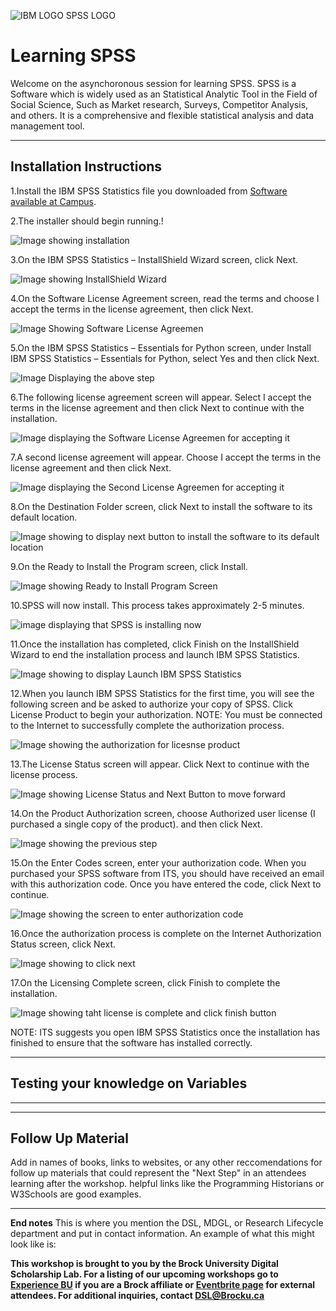  ![IBM LOGO SPSS LOGO](Title.png)


# Learning SPSS
Welcome on the  asynchoronous session for learning SPSS.
SPSS is a Software which is widely used as an Statistical Analytic Tool in the Field of Social Science, Such as Market research, Surveys, Competitor Analysis, and others. It is a comprehensive and flexible statistical analysis and data management tool.

----

## Installation Instructions
1.Install the IBM SPSS Statistics file you downloaded from [Software available at Campus](https://software.usc.edu/spss/).

2.The installer should begin running.!

 ![Image showing installation](1.png)

3.On the IBM SPSS Statistics – InstallShield Wizard screen, click Next.

 ![Image showing InstallShield Wizard](2.png)

4.On the Software License Agreement screen, read the terms and choose I accept the terms in the license agreement, then click Next.

 ![Image Showing Software License Agreemen](3.png)

5.On the IBM SPSS Statistics – Essentials for Python screen, under Install IBM SPSS Statistics – Essentials for Python, select Yes and then click Next.

 ![Image Displaying the above step](4.png)

6.The following license agreement screen will appear. Select I accept the terms in the license agreement and then click Next to continue with the installation.

 ![Image displaying the Software License Agreemen for accepting it](5.png)

7.A second license agreement will appear. Choose I accept the terms in the license agreement and then click Next.

 ![Image displaying the Second License Agreemen for accepting it](6.png)

8.On the Destination Folder screen, click Next to install the software to its default location.

 ![Image showing to display next button to install the software to its default location](7.png)

9.On the Ready to Install the Program screen, click Install.

 ![Image showing Ready to Install Program Screen](8.png)

10.SPSS will now install. This process takes approximately 2-5 minutes.

 ![image displaying that SPSS is installing now](9.png)

11.Once the installation has completed, click Finish on the InstallShield Wizard to end the installation process and launch IBM SPSS Statistics.

 ![Image showing to display Launch IBM SPSS Statistics](10.png)

12.When you launch IBM SPSS Statistics for the first time, you will see the following screen and be asked to authorize your copy of SPSS. Click License Product to begin your authorization. NOTE: You must be connected to the Internet to successfully complete the authorization process.

 ![Image showing the authorization for licesnse product](11.png)

13.The License Status screen will appear. Click Next to continue with the license process.

 ![Image showing License Status and Next Button to move forward](12.png)

14.On the Product Authorization screen, choose Authorized user license (I purchased a single copy of the product). and then click Next.

 ![Image showing the previous step](13.png)

15.On the Enter Codes screen, enter your authorization code. When you purchased your SPSS software from ITS, you should have received an email with this authorization code. Once you have entered the code, click Next to continue.

 ![Image showing the screen to enter authorization code](14.png)

16.Once the authorization process is complete on the Internet Authorization Status screen, click Next.

 ![Image showing to click next](15.png)

17.On the Licensing Complete screen, click Finish to complete the installation.

 ![Image showing taht license is complete and click finish button](16.png)

NOTE: ITS suggests you open IBM SPSS Statistics once the installation has finished to ensure that the software has installed correctly.

----

## Testing your knowledge on Variables

----

----

## Follow Up Material
Add in names of books, links to websites, or any other reccomendations for follow up materials that could represent the "Next Step" in an attendees learning after the workshop.  helpful links like the Programming Historians or W3Schools are good examples.

----
  
**End notes**
This is where you mention the DSL, MDGL, or Research Lifecycle department and put in contact information.  An example of what this might look like is:

**This workshop is brought to you by the Brock University Digital Scholarship Lab.  For a listing of our upcoming workshops go to [Experience BU](https://experiencebu.brocku.ca/organization/dsl) if you are a Brock affiliate or [Eventbrite page](https://www.eventbrite.ca/o/brock-university-digital-scholarship-lab-21661627350) for external attendees.  For additional inquiries, contact [DSL@Brocku.ca](mailto:DSL@Brocku.ca)**


